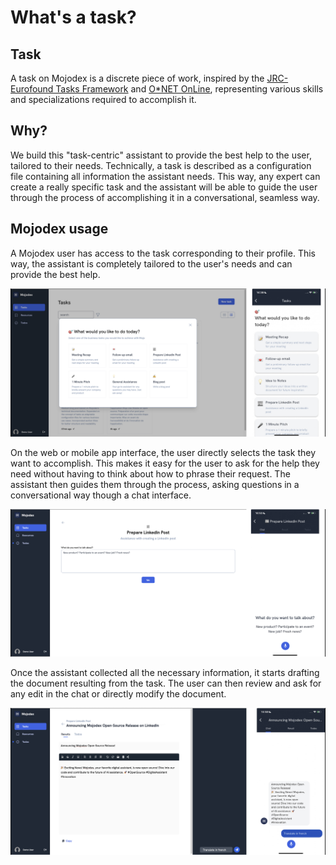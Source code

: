 # What's a task?

## Task
A task on Mojodex is a discrete piece of work, inspired by the [JRC-Eurofound Tasks Framework](https://joint-research-centre.ec.europa.eu/scientific-activities-z/employment/job-tasks-and-work-organisation_en) and [O*NET OnLine](https://www.onetonline.org/), representing various skills and specializations required to accomplish it.

## Why?
We build this "task-centric" assistant to provide the best help to the user, tailored to their needs. Technically, a task is described as a configuration file containing all information the assistant needs. This way, any expert can create a really specific task and the assistant will be able to guide the user through the process of accomplishing it in a conversational, seamless way.

## Mojodex usage
A Mojodex user has access to the task corresponding to their profile. This way, the assistant is completely tailored to the user's needs and can provide the best help.

![tasks](../../images/tasks/tasks.png)

On the web or mobile app interface, the user directly selects the task they want to accomplish. This makes it easy for the user to ask for the help they need without having to think about how to phrase their request.
The assistant then guides them through the process, asking questions in a conversational way though a chat interface.

![starting_task](../../images/tasks/starting_task.png)

Once the assistant collected all the necessary information, it starts drafting the document resulting from the task. The user can then review and ask for any edit in the chat or directly modify the document.

![edit_document](../../images/tasks/edit_document.png)